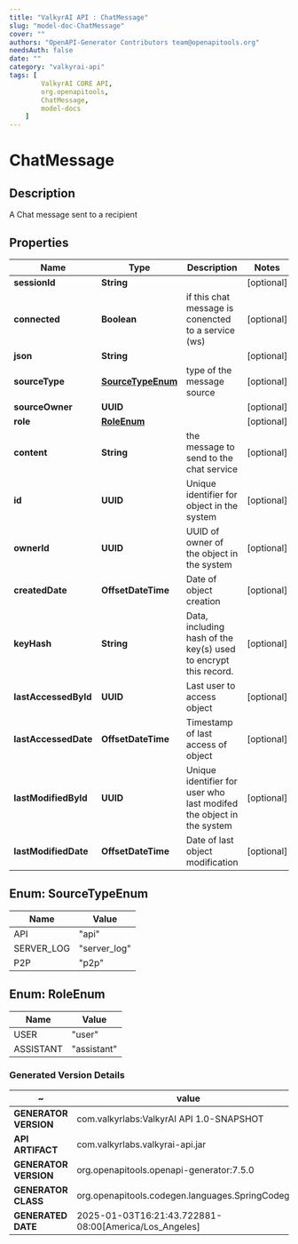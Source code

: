 ```yaml
---
title: "ValkyrAI API : ChatMessage"
slug: "model-doc-ChatMessage"
cover: ""
authors: "OpenAPI-Generator Contributors team@openapitools.org"
needsAuth: false
date: ""
category: "valkyrai-api"
tags: [
        ValkyrAI CORE API,
        org.openapitools,
        ChatMessage,
        model-docs
    ]
---
```


# ChatMessage


## Description
A Chat message sent to a recipient

## Properties

| Name | Type | Description | Notes |
|------------ | ------------- | ------------- | -------------|
|**sessionId** | **String** |  |  [optional] |
|**connected** | **Boolean** | if this chat message is conencted to a service (ws) |  [optional] |
|**json** | **String** |  |  [optional] |
|**sourceType** | [**SourceTypeEnum**](#SourceTypeEnum) | type of the message source |  [optional] |
|**sourceOwner** | **UUID** |  |  [optional] |
|**role** | [**RoleEnum**](#RoleEnum) |  |  [optional] |
|**content** | **String** | the message to send to the chat service |  [optional] |
|**id** | **UUID** | Unique identifier for object in the system |  [optional] |
|**ownerId** | **UUID** | UUID of owner of the object in the system |  [optional] |
|**createdDate** | **OffsetDateTime** | Date of object creation |  [optional] |
|**keyHash** | **String** | Data, including hash of the key(s) used to encrypt this record. |  [optional] |
|**lastAccessedById** | **UUID** | Last user to access object |  [optional] |
|**lastAccessedDate** | **OffsetDateTime** | Timestamp of last access of object |  [optional] |
|**lastModifiedById** | **UUID** | Unique identifier for user who last modifed the object in the system |  [optional] |
|**lastModifiedDate** | **OffsetDateTime** | Date of last object modification |  [optional] |



## Enum: SourceTypeEnum

| Name | Value |
|---- | -----|
| API | &quot;api&quot; |
| SERVER_LOG | &quot;server_log&quot; |
| P2P | &quot;p2p&quot; |



## Enum: RoleEnum

| Name | Value |
|---- | -----|
| USER | &quot;user&quot; |
| ASSISTANT | &quot;assistant&quot; |


### Generated Version Details

~ | value
------------- | -------------
**GENERATOR VERSION** | com.valkyrlabs:ValkyrAI API 1.0-SNAPSHOT
**API ARTIFACT** | com.valkyrlabs.valkyrai-api.jar
**GENERATOR VERSION** | org.openapitools.openapi-generator:7.5.0
**GENERATOR CLASS** | org.openapitools.codegen.languages.SpringCodegen
**GENERATED DATE** | 2025-01-03T16:21:43.722881-08:00[America/Los_Angeles]
